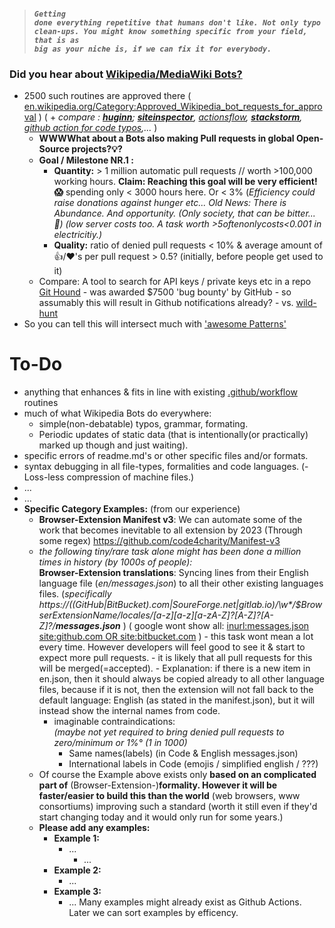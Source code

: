 > #### <code>_Getting done everything repetitive that humans don't like. Not only typo clean-ups. You might know something specific from your field, that is as big as your niche is, if we can fix it for everybody._</code>

### Did you hear about [Wikipedia/MediaWiki Bots?](https://en.wikipedia.org/wiki/Wikipedia:Bots) 
 - 2500 such routines are approved there ( [en.wikipedia.org/Category:Approved_Wikipedia_bot_requests_for_approval](https://en.wikipedia.org/wiki/Category:Approved_Wikipedia_bot_requests_for_approval) ) ( + _compare : [**huginn**](https://github.com/huginn/huginn); [**siteinspector**](https://github.com/siteinspector/siteinspector), [actionsflow](https://github.com/actionsflow/actionsflow), [**stackstorm**](https://exchange.stackstorm.org), [github action for code typos](https://github.com/marketplace/typo-ci),..._ )
      - **WWWWhat about a Bots also making Pull requests in global Open-Source projects?💡?**
      - **Goal / Milestone NR.1 :**  
          - **Quantity:** > 1 million automatic pull requests // worth >100,000 working hours.  **Claim: Reaching this goal will be very efficient! 😱** spending only < 3000 hours here. Or < 3% (_Efficiency could raise donations against hunger etc... Old News: There is Abundance. And opportunity. (Only society, that can be bitter... 🤔) (low server costs too. A task worth >$5 often only costs <$0.001 in electricitiy.)_
          - **Quality:** ratio of denied pull requests < 10% & average amount of 👍/❤'s per pull request > 0.5? (initially, before people get used to it)   
     -  Compare: A tool to search for API keys / private keys etc in a repo [Git Hound](https://github.com/tillson/git-hound/tree/master/internal/app) - was awarded $7500 'bug bounty' by GitHub - so assumably this will result in Github notifications already? - vs. [wild-hunt](https://github.com/d1vious/git-wild-hunt#what-checks-get-run-regexesjson) 
 - So you can tell this will intersect much with ['awesome Patterns'](https://github.com/code4charity/PATTERNs--The-RegEx-Collector-queries-ontologies-sql-sparql-nosql-structured-unstructured-data)
   
# To-Do
- anything that enhances & fits in line with existing  [.github/workflow](https://docs.github.com/en/actions) routines  
- much of what Wikipedia Bots do everywhere: 
    - simple(non-debatable)  typos, grammar, formating.   
    - Periodic updates of static data (that is intentionally(or practically) marked up though and just waiting). 
- specific errors of readme.md's or other specific files and/or formats. 
- syntax debugging in all file-types, formalities and code languages. 
(- Loss-less compression of machine files.)
- ...
- ...
- **Specific Category Examples:** (from our experience) 
     - **Browser-Extension Manifest v3**:  We can automate some of the work that becomes inevitable to all extension by 2023 (Through some regex) https://github.com/code4charity/Manifest-v3     
     - _the following tiny/rare task alone might has been done a million times in history (by 1000s of people):_ <br>        **Browser-Extension translations**:   Syncing lines from their English language file (_en/messages.json_) to all their other existing languages files. (_specifically  https://((GitHub|BitBucket).com|SoureForge.net|gitlab.io)/\w*/$BrowserExtensionName/_locales/[a-z][a-z][a-zA-Z_]?[A-Z]?[A-Z]?/**messages.json**_ )   ( google wont show all: [inurl:messages.json  site:github.com OR site:bitbucket.com](https://www.google.com/search?q=inurl%3Amessages.json++site%3Agithub.com+OR+site%3Abitbucket.com) )
      - this task wont mean a lot every time. However developers will feel good to see it & start to expect more pull requests.
      - it is likely that all pull requests for this will be merged(=accepted).
      - Explanation: if there is a new item in en.json, then it should always be copied already to all other language files, because if it is not, then the extension will not fall back to the default language: English (as stated in the manifest.json), but it will instead show the internal names from code.
        - imaginable contraindications: <br>_(maybe not yet required to bring denied pull requests to zero/minimum or 1%° (1 in 1000)_ 
           - Same names(labels) (in Code & English messages.json)
           - International labels in Code (emojis / simplified english / ???)
  - Of course the Example above exists only **based on an complicated part of** (Browser-Extension-)**formality.  However it will be faster/easier to build this than the world** (web browsers, www consortiums) improving such a standard (worth it still even if they'd start changing today and it would only run for some years.)
  - **Please add any examples:**
    - **Example 1:**
       - ...
         - ...
    - **Example 2:**
       - ...
    - **Example 3:** 
       - ...
Many examples might already exist as Github Actions.
Later we can sort examples by efficency.

